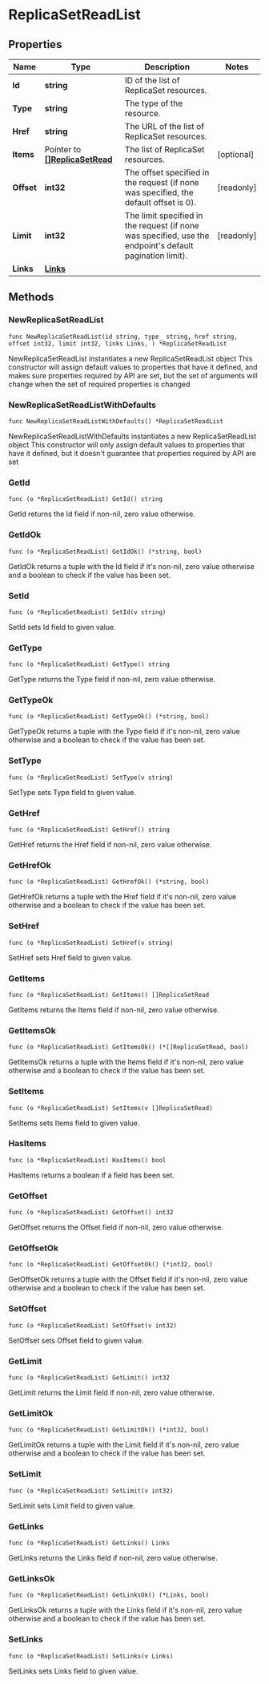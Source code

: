 # ReplicaSetReadList

## Properties

|Name | Type | Description | Notes|
|------------ | ------------- | ------------- | -------------|
|**Id** | **string** | ID of the list of ReplicaSet resources. | |
|**Type** | **string** | The type of the resource. | |
|**Href** | **string** | The URL of the list of ReplicaSet resources. | |
|**Items** | Pointer to [**[]ReplicaSetRead**](ReplicaSetRead.md) | The list of ReplicaSet resources. | [optional] |
|**Offset** | **int32** | The offset specified in the request (if none was specified, the default offset is 0).  | [readonly] |
|**Limit** | **int32** | The limit specified in the request (if none was specified, use the endpoint&#39;s default pagination limit).  | [readonly] |
|**Links** | [**Links**](Links.md) |  | |

## Methods

### NewReplicaSetReadList

`func NewReplicaSetReadList(id string, type_ string, href string, offset int32, limit int32, links Links, ) *ReplicaSetReadList`

NewReplicaSetReadList instantiates a new ReplicaSetReadList object
This constructor will assign default values to properties that have it defined,
and makes sure properties required by API are set, but the set of arguments
will change when the set of required properties is changed

### NewReplicaSetReadListWithDefaults

`func NewReplicaSetReadListWithDefaults() *ReplicaSetReadList`

NewReplicaSetReadListWithDefaults instantiates a new ReplicaSetReadList object
This constructor will only assign default values to properties that have it defined,
but it doesn't guarantee that properties required by API are set

### GetId

`func (o *ReplicaSetReadList) GetId() string`

GetId returns the Id field if non-nil, zero value otherwise.

### GetIdOk

`func (o *ReplicaSetReadList) GetIdOk() (*string, bool)`

GetIdOk returns a tuple with the Id field if it's non-nil, zero value otherwise
and a boolean to check if the value has been set.

### SetId

`func (o *ReplicaSetReadList) SetId(v string)`

SetId sets Id field to given value.


### GetType

`func (o *ReplicaSetReadList) GetType() string`

GetType returns the Type field if non-nil, zero value otherwise.

### GetTypeOk

`func (o *ReplicaSetReadList) GetTypeOk() (*string, bool)`

GetTypeOk returns a tuple with the Type field if it's non-nil, zero value otherwise
and a boolean to check if the value has been set.

### SetType

`func (o *ReplicaSetReadList) SetType(v string)`

SetType sets Type field to given value.


### GetHref

`func (o *ReplicaSetReadList) GetHref() string`

GetHref returns the Href field if non-nil, zero value otherwise.

### GetHrefOk

`func (o *ReplicaSetReadList) GetHrefOk() (*string, bool)`

GetHrefOk returns a tuple with the Href field if it's non-nil, zero value otherwise
and a boolean to check if the value has been set.

### SetHref

`func (o *ReplicaSetReadList) SetHref(v string)`

SetHref sets Href field to given value.


### GetItems

`func (o *ReplicaSetReadList) GetItems() []ReplicaSetRead`

GetItems returns the Items field if non-nil, zero value otherwise.

### GetItemsOk

`func (o *ReplicaSetReadList) GetItemsOk() (*[]ReplicaSetRead, bool)`

GetItemsOk returns a tuple with the Items field if it's non-nil, zero value otherwise
and a boolean to check if the value has been set.

### SetItems

`func (o *ReplicaSetReadList) SetItems(v []ReplicaSetRead)`

SetItems sets Items field to given value.

### HasItems

`func (o *ReplicaSetReadList) HasItems() bool`

HasItems returns a boolean if a field has been set.

### GetOffset

`func (o *ReplicaSetReadList) GetOffset() int32`

GetOffset returns the Offset field if non-nil, zero value otherwise.

### GetOffsetOk

`func (o *ReplicaSetReadList) GetOffsetOk() (*int32, bool)`

GetOffsetOk returns a tuple with the Offset field if it's non-nil, zero value otherwise
and a boolean to check if the value has been set.

### SetOffset

`func (o *ReplicaSetReadList) SetOffset(v int32)`

SetOffset sets Offset field to given value.


### GetLimit

`func (o *ReplicaSetReadList) GetLimit() int32`

GetLimit returns the Limit field if non-nil, zero value otherwise.

### GetLimitOk

`func (o *ReplicaSetReadList) GetLimitOk() (*int32, bool)`

GetLimitOk returns a tuple with the Limit field if it's non-nil, zero value otherwise
and a boolean to check if the value has been set.

### SetLimit

`func (o *ReplicaSetReadList) SetLimit(v int32)`

SetLimit sets Limit field to given value.


### GetLinks

`func (o *ReplicaSetReadList) GetLinks() Links`

GetLinks returns the Links field if non-nil, zero value otherwise.

### GetLinksOk

`func (o *ReplicaSetReadList) GetLinksOk() (*Links, bool)`

GetLinksOk returns a tuple with the Links field if it's non-nil, zero value otherwise
and a boolean to check if the value has been set.

### SetLinks

`func (o *ReplicaSetReadList) SetLinks(v Links)`

SetLinks sets Links field to given value.



